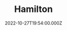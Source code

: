 ---
title: "Hamilton"
year: 2020
date: 2022-10-27T19:54:00.000Z
permalink: /almanac/movies/2022-10-27-hamilton/index.html
link: https://letterboxd.com/rknightuk/film/hamilton-2020/6/
rating: 3
---